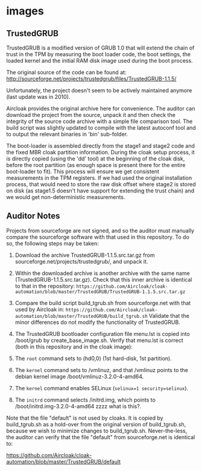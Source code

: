 images
======

## TrustedGRUB

TrustedGRUB is a modified version of GRUB 1.0 that will extend the chain of trust
in the TPM by measuring the boot loader code, the boot settings, the loaded kernel
and the initial RAM disk image used during the boot process.

The original source of the code can be found at:
http://sourceforge.net/projects/trustedgrub/files/TrustedGRUB-1.1.5/

Unfortunately, the project doesn't seem to be actively maintained anymore (last update was in 2010).

Aircloak provides the original archive here for convenience. The auditor can download the project
from the source, unpack it and then check the integrity of the source code archive with a simple
file comparison tool.
The build script was slightly updated to compile with the latest autoconf tool and to
output the relevant binaries in 'bin' sub-folder.

The boot-loader is assembled directly from the stage1 and stage2 code and the fixed MBR
cloak partition information. During the cloak setup process, it is directly copied
(using the 'dd' tool) at the beginning of the cloak disk, before the root partition
(as enough space is present there for the entire boot-loader to fit).
This process will ensure we get consistent measurements in the TPM registers.
If we had used the original installation process, that would need to store the raw disk
offset where stage2 is stored on disk (as stage1.5 doesn't have support for extending
the trust chain) and we would get non-deterministic measurements.

## Auditor Notes

Projects from sourceforge are not signed, and so the auditor must manually compare the sourceforge software with that used in this repository.  To do so, the following steps may be taken:

1.  Download the archive TrustedGRUB-1.1.5.src.tar.gz from sourceforge.net/projects/trustedgrub/, and unpack it.

1.  Within the downloaded archive is another archive with the same name (TrustedGRUB-1.1.5.src.tar.gz).  Check that this inner archive is identical to that in the repository:
`https://github.com/Aircloak/cloak-automation/blob/master/TrustedGRUB/TrustedGRUB-1.1.5.src.tar.gz`

1.  Compare the build script build_tgrub.sh from sourceforge.net with that used by Aircloak in:
`https://github.com/Aircloak/cloak-automation/blob/master/TrustedGRUB/build_tgrub.sh`
Validate that the minor differences do not modify the functionality of TrustedGRUB.

1. The TrustedGRUB bootloader configuration file menu.lst is copied into /boot/grub by create_base_image.sh.  Verify that menu.lst is correct (both in this repository and in the cloak image):
  1. The ```root``` command sets to (hd0,0) (1st hard-disk, 1st partition).
  1. The ```kernel``` command sets to /vmlinuz, and that /vmlinuz points to the debian kernel image /boot/vmlinuz-3.2.0-4-amd64.
  1. The ```kernel``` command enables SELinux (```selinux=1 security=selinux```).
  1. The ```initrd``` command selects /initrd.img, which points to /boot/initrd.img-3.2.0-4-amd64 zzzz what is this?.

Note that the file "default" is not used by cloaks.  It is copied by build_tgrub.sh as a hold-over from the original version of build_tgrub.sh, because we wish to minimize changes to build_tgrub.sh.  Never-the-less, the auditor can verify that the file "default" from sourceforge.net is identical to:

https://github.com/Aircloak/cloak-automation/blob/master/TrustedGRUB/default
